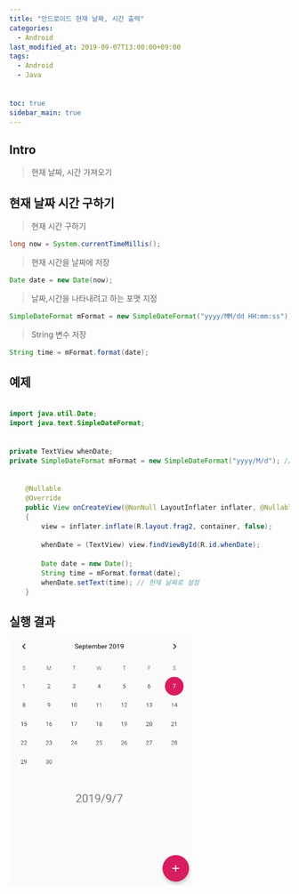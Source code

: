 ```yaml
---
title: "안드로이드 현재 날짜, 시간 출력"
categories: 
  - Android
last_modified_at: 2019-09-07T13:00:00+09:00
tags: 
  - Android
  - Java


toc: true
sidebar_main: true
---
```


## Intro

> 현재 날짜, 시간 가져오기

## 현재 날짜 시간 구하기

> 현재 시간 구하기

```java
long now = System.currentTimeMillis();
```

> 현재 시간을 날짜에 저장

```java
Date date = new Date(now);
```

> 날짜,시간을 나타내려고 하는 포맷 지정

```java
SimpleDateFormat mFormat = new SimpleDateFormat("yyyy/MM/dd HH:mm:ss");
```

> String 변수 저장

```java
String time = mFormat.format(date);
```

## 예제

```java

import java.util.Date;
import java.text.SimpleDateFormat;


private TextView whenDate;
private SimpleDateFormat mFormat = new SimpleDateFormat("yyyy/M/d"); // 날짜 포맷


    @Nullable
    @Override
    public View onCreateView(@NonNull LayoutInflater inflater, @Nullable ViewGroup container, @Nullable Bundle savedInstanceState)
    {
        view = inflater.inflate(R.layout.frag2, container, false);

        whenDate = (TextView) view.findViewById(R.id.whenDate);
      
        Date date = new Date();
        String time = mFormat.format(date);
        whenDate.setText(time); // 현재 날짜로 설정
    }
```


## 실행 결과

![date](https://github.com/lesslate/lesslate.github.io/blob/master/assets/img/Android/date.png?raw=true)
